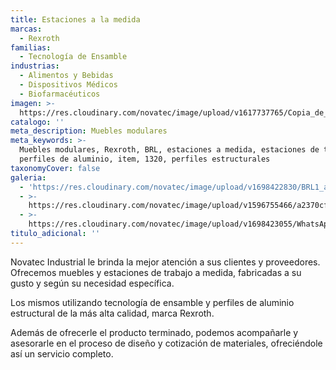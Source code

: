 ```yaml
---
title: Estaciones a la medida
marcas:
  - Rexroth
familias:
  - Tecnología de Ensamble
industrias:
  - Alimentos y Bebidas
  - Dispositivos Médicos
  - Biofarmacéuticos
imagen: >-
  https://res.cloudinary.com/novatec/image/upload/v1617737765/Copia_de_Dise%C3%B1o_sin_t%C3%ADtulo_51_nv8usm.png
catalogo: ''
meta_description: Muebles modulares
meta_keywords: >-
  Muebles modulares, Rexroth, BRL, estaciones a medida, estaciones de trabajo,
  perfiles de aluminio, item, 1320, perfiles estructurales
taxonomyCover: false
galeria:
  - 'https://res.cloudinary.com/novatec/image/upload/v1698422830/BRL1_agxwmt.png'
  - >-
    https://res.cloudinary.com/novatec/image/upload/v1596755466/a2370cf8-dec9-4da0-a707-418694ca1785_t3qhcw.jpg
  - >-
    https://res.cloudinary.com/novatec/image/upload/v1698423055/WhatsApp_Image_2023-02-17_at_09.32.21_hnn3nd.jpg
titulo_adicional: ''
---
```


Novatec Industrial le brinda la mejor atención a sus clientes y proveedores. Ofrecemos muebles y estaciones de trabajo a medida, fabricadas a su gusto y según su necesidad específica.

Los mismos utilizando tecnología de ensamble y perfiles de aluminio estructural de la más alta calidad, marca Rexroth.

Además de ofrecerle el producto terminado, podemos acompañarle y asesorarle en el proceso de diseño y cotización de materiales, ofreciéndole así un servicio completo.
